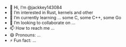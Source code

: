 - 👋 Hi, I’m @jackkey143084
- 👀 I’m interested in  Rust, kernels and other
- 🌱 I’m currently learning ... some C, some C++, some Go 
- 💞️ I’m looking to collaborate on ...
- 📫 How to reach me ...
- 😄 Pronouns: ...
- ⚡ Fun fact: ...

<!---
jackkey143084/jackkey143084 is a ✨ special ✨ repository because its `README.md` (this file) appears on your GitHub profile.
You can click the Preview link to take a look at your changes.
--->
